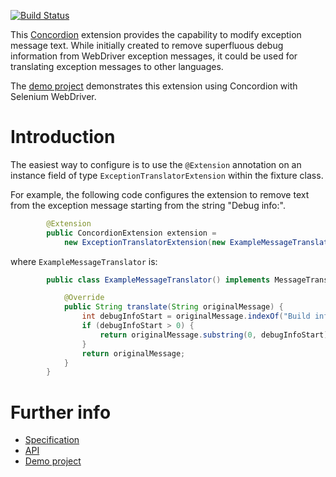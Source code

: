 [![Build Status](https://travis-ci.org/concordion/concordion-exception-translator-extension.svg?branch=master)](https://travis-ci.org/concordion/concordion-exception-translator-extension)

This [Concordion](http://www.concordion.org) extension provides the capability to modify exception message text. While initially created to remove superfluous debug information from WebDriver exception messages, it could be used for translating exception messages to other languages.

The [demo project](http://github.com/concordion//concordion-exception-translator-extension-demo) demonstrates this extension using Concordion with Selenium WebDriver.

# Introduction

The easiest way to configure is to use the `@Extension` annotation on an instance field of type `ExceptionTranslatorExtension` within the fixture class. 

For example, the following code configures the extension to remove text from the exception message starting from the string "Debug info:".

```java
        @Extension
        public ConcordionExtension extension =
            new ExceptionTranslatorExtension(new ExampleMessageTranslator());
```

where `ExampleMessageTranslator` is:

```java
        public class ExampleMessageTranslator() implements MessageTranslator {

            @Override
            public String translate(String originalMessage) {
                int debugInfoStart = originalMessage.indexOf("Build info:");
                if (debugInfoStart > 0) {
                    return originalMessage.substring(0, debugInfoStart);
                }
                return originalMessage;
            }
        }
```

# Further info

* [Specification](http://concordion.github.io/concordion-exception-translator-extension/spec/ExceptionTranslator.html)
* [API](http://concordion.github.io/concordion-exception-translator-extension/api/index.html)
* [Demo project](http://github.com/concordion/concordion-exception-translator-extension-demo)